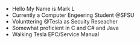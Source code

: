 
- Hello My Name is Mark L
- Currently a Computer Engeering Student @SFSU
- Volunttering @Tesla as Secuity Reseacher
- Somewhat proficient in C and C# and Java
- Walking Tesla EPC/Service Manual
